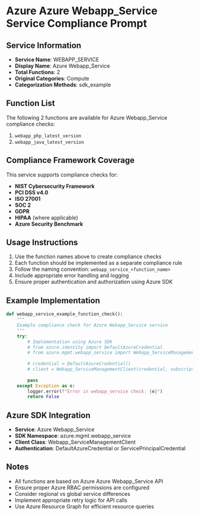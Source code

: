 # Azure Azure Webapp_Service Service Compliance Prompt

## Service Information
- **Service Name**: WEBAPP_SERVICE
- **Display Name**: Azure Webapp_Service
- **Total Functions**: 2
- **Original Categories**: Compute
- **Categorization Methods**: sdk_example

## Function List
The following 2 functions are available for Azure Webapp_Service compliance checks:

1. `webapp_php_latest_version`
2. `webapp_java_latest_version`


## Compliance Framework Coverage
This service supports compliance checks for:
- **NIST Cybersecurity Framework**
- **PCI DSS v4.0**
- **ISO 27001**
- **SOC 2**
- **GDPR**
- **HIPAA** (where applicable)
- **Azure Security Benchmark**

## Usage Instructions
1. Use the function names above to create compliance checks
2. Each function should be implemented as a separate compliance rule
3. Follow the naming convention: `webapp_service_<function_name>`
4. Include appropriate error handling and logging
5. Ensure proper authentication and authorization using Azure SDK

## Example Implementation
```python
def webapp_service_example_function_check():
    """
    Example compliance check for Azure Webapp_Service service
    """
    try:
        # Implementation using Azure SDK
        # from azure.identity import DefaultAzureCredential
        # from azure.mgmt.webapp_service import Webapp_ServiceManagementClient
        
        # credential = DefaultAzureCredential()
        # client = Webapp_ServiceManagementClient(credential, subscription_id)
        
        pass
    except Exception as e:
        logger.error(f"Error in webapp_service check: {e}")
        return False
```

## Azure SDK Integration
- **Service**: Azure Webapp_Service
- **SDK Namespace**: azure.mgmt.webapp_service
- **Client Class**: Webapp_ServiceManagementClient
- **Authentication**: DefaultAzureCredential or ServicePrincipalCredential

## Notes
- All functions are based on Azure Azure Webapp_Service API
- Ensure proper Azure RBAC permissions are configured
- Consider regional vs global service differences
- Implement appropriate retry logic for API calls
- Use Azure Resource Graph for efficient resource queries

